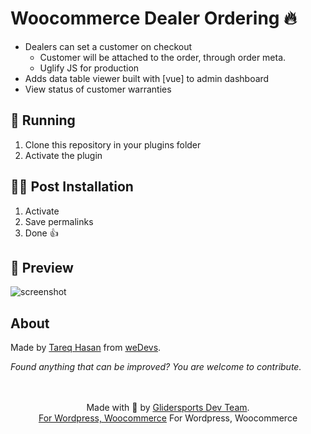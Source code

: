 # Woocommerce Dealer Ordering 🔥‍

 - Dealers can set a customer on checkout
   - Customer will be attached to the order, through order meta.
   - Uglify JS for production
 - Adds data table viewer built with [vue] to admin dashboard
 - View status of customer warranties

## 🚚 Running

1. Clone this repository in your plugins folder
1. Activate the plugin

## 👨‍💻 Post Installation

1. Activate
1. Save permalinks
1. Done 👍

## 🎁 Preview

![screenshot]()

## About

Made by [Tareq Hasan](https://github.com/tareq1988) from [weDevs](https://wedevs.com).

*Found anything that can be improved? You are welcome to contribute.*

<p align="center">
    <br/><br/>
    Made with 💜 by <a href="https://glidersports.com/">Glidersports Dev Team</a>.<br/>
    <a href="#">For Wordpress, Woocommerce</a>
    For Wordpress, Woocommerce
</p>
